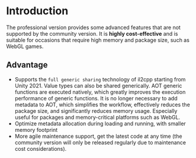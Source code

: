 # Introduction

The professional version provides some advanced features that are not supported by the community version. It is **highly cost-effective** and is suitable for occasions that require high memory and package size, such as WebGL games.


## Advantage

- Supports the `full generic sharing` technology of il2cpp starting from Unity 2021. Value types can also be shared generically. AOT generic functions are executed natively, which greatly improves the execution performance of generic functions. It is no longer necessary to add metadata to AOT, which simplifies the workflow, effectively reduces the package size, and significantly reduces memory usage. Especially useful for packages and memory-critical platforms such as WebGL.
- Optimize metadata allocation during loading and running, with smaller memory footprint
- More agile maintenance support, get the latest code at any time (the community version will only be released regularly due to maintenance cost considerations).